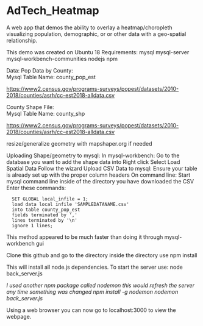 # AdTech_Heatmap

A web app that demos the ability to overlay a heatmap/choropleth visualizing
population, demographic, or or other data with a geo-spatial relationship.

This demo was created on Ubuntu 18
Requirements:
mysql
mysql-server
mysql-workbench-communities
nodejs
npm

Data:
Pop Data by County:  
Mysql Table Name: county_pop_est

https://www2.census.gov/programs-surveys/popest/datasets/2010-2018/counties/asrh/cc-est2018-alldata.csv

County Shape File:  
Mysql Table Name: county_shp

https://www2.census.gov/programs-surveys/popest/datasets/2010-2018/counties/asrh/cc-est2018-alldata.csv

resize/generalize geometry with mapshaper.org if needed


Uploading Shape/geometry to mysql:
  In mysql-workbench:
    Go to the database you want to add the shape data into
    Right click
    Select Load Spatial Data
    Follow the wizard
Upload CSV Data to mysql:
  Ensure your table is already set up with the proper column headers
  On command line:
    Start mysql command line inside of the directory you have downloaded the CSV
    Enter these commands:

      SET GLOBAL local_infile = 1;
      load data local infile 'SAMPLEDATANAME.csv'
      into table county_pop_est
      fields terminated by ','
      lines terminated by '\n'
      ignore 1 lines;

  This method appeared to be much faster than doing it through mysql-workbench gui

Clone this github and go to the directory
inside the directory use
  npm install

This will install all node.js dependencies.
To start the server use:
  node back_server.js

  *I used another npm package called nodemon this would refresh the server
  any time something was changed
  npm install -g nodemon
  nodemon back_server.js*

Using a web browser you can now go to localhost:3000 to view the webpage.
